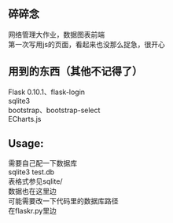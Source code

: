 ## 碎碎念
网络管理大作业，数据图表前端  
第一次写用js的页面，看起来也没那么捉急，很开心  

## 用到的东西（其他不记得了）
Flask 0.10.1、flask-login  
sqlite3  
bootstrap、bootstrap-select  
ECharts.js  

## Usage:
需要自己配一下数据库  
    sqlite3 test.db  
    表格式参见sqlite/  
    数据也在这里边  
可能需要改一下代码里的数据库路径  
    在flaskr.py里边
